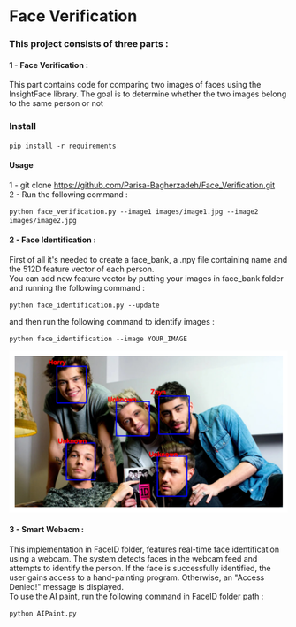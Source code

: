 # Face Verification  
### This project consists of three parts :  
#### 1 - Face Verification :  
This part contains code for comparing two images of faces using the InsightFace library. The goal is to determine whether the two images belong to the same person or not 

### Install 
```
pip install -r requirements
```    

#### Usage 
1 - git clone https://github.com/Parisa-Bagherzadeh/Face_Verification.git  
2 - Run the following command :  
```
python face_verification.py --image1 images/image1.jpg --image2 images/image2.jpg
```
#### 2 - Face Identification :  

First of all it's needed to create a face_bank, a .npy file containing name and the 512D feature vector of each person.  
You can add new feature vector by putting your images in face_bank folder and running the following command :  
```
python face_identification.py --update 
```  
and then run the following command to identify images :  
```
python face_identification --image YOUR_IMAGE
```  
![Sample Image](Face_Identification/output/output.png)  

#### 3 - Smart Webacm :  
 This implementation in FaceID folder, features real-time face identification using a webcam. The system detects faces in the webcam feed and attempts to identify the person. If the face is successfully identified, the user gains access to a hand-painting program. Otherwise, an "Access Denied!" message is displayed.  
 To use the AI paint, run the following command in FaceID folder path :  
 ```
 python AIPaint.py
 ```





